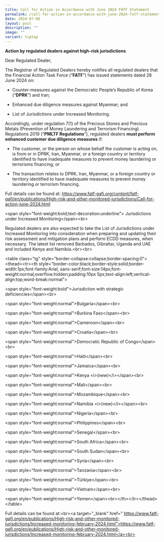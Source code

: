 ```yaml
---
title: Call for Action in Accordance with June 2024 FATF Statement
permalink: /call-for-action-in-accordance-with-june-2024-fatf-statement/
date: 2024-07-08
layout: post
description: ""
image: ""
variant: tiptap
---
```

<p><strong>Action by regulated dealers against high-risk jurisdictions</strong>
</p>
<p>Dear Regulated Dealer,</p>
<p>The Registrar of Regulated Dealers hereby notifies all regulated dealers
that the Financial Action Task Force (“<strong>FATF</strong>”) has issued
statements dated 28 June 2024 on:</p>
<ul data-tight="true" class="tight">
<li>
<p><em> </em>Counter-measures against the Democratic People’s Republic of
Korea (“<strong>DPRK</strong>”) and Iran;</p>
</li>
<li>
<p>Enhanced due diligence measures against Myanmar; and</p>
</li>
<li>
<p>List of Jurisdictions under Increased Monitoring.</p>
</li>
</ul>
<p></p>
<p>Accordingly, under regulation 7(1) of the Precious Stones and Precious
Metals (Prevention of Money Laundering and Terrorism Financing) Regulations
2019 ("<strong>PMLTF Regulations</strong>"), regulated dealers <strong>must perform enhanced customer due diligence</strong>  <strong>measures</strong> if:</p>
<ul data-tight="true" class="tight">
<li>
<p>The customer, or the person on whose behalf the customer is acting on,
is from or in DPRK, Iran, Myanmar, or a foreign country or territory identified
to have inadequate measures to prevent money laundering or terrorisms financing;
or</p>
</li>
<li>
<p>The transaction relates to DPRK, Iran, Myanmar, or a foreign country or
territory identified to have inadequate measures to prevent money laundering
or terrorism financing.</p>
</li>
</ul>
<p>Full details can be found at: <a href="https://www.fatf-gafi.org/content/fatf-gafi/en/publications/High-risk-and-other-monitored-jurisdictions/Call-for-action-june-2024.html" rel="noopener noreferrer nofollow" target="_blank">https://www.fatf-gafi.org/content/fatf-gafi/en/publications/High-risk-and-other-monitored-jurisdictions/Call-for-action-june-2024.html</a>
</p>
<p>&lt;span style="font-weight:bold;text-decoration:underline"&gt; Jurisdictions
under Increased Monitoring&lt;/span&gt;&lt;br&gt;</p>
<p>Regulated dealers are also expected to take the List of Jurisdictions
under Increased Monitoring into consideration when preparing and updating
their risk assessment and mitigation plans and perform ECDD measures, when
necessary. The latest list removed Barbados, Gibraltar, Uganda and UAE
and included Kenya and Namibia.&lt;br&gt;&lt;br&gt;</p>
<p>&lt;table class="tg" style="border-collapse:collapse;border-spacing:0"&gt;&lt;thead&gt;&lt;tr&gt;&lt;th
style="border-color:black;border-style:solid;border-width:1px;font-family:Arial,
sans-serif;font-size:14px;font-weight:normal;overflow:hidden;padding:10px
5px;text-align:left;vertical-align:top;word-break:normal"&gt;</p>
<p>&lt;span style="font-weight:bold"&gt;Jurisdiction with strategic deficiencies&lt;/span&gt;&lt;br&gt;</p>
<p>&lt;span style="font-weight:normal"&gt;Bulgaria&lt;/span&gt;&lt;br&gt;</p>
<p>&lt;span style="font-weight:normal"&gt;Burkina Faso&lt;/span&gt;&lt;br&gt;</p>
<p>&lt;span style="font-weight:normal"&gt;Cameroon&lt;/span&gt;&lt;br&gt;</p>
<p>&lt;span style="font-weight:normal"&gt;Croatia&lt;/span&gt;&lt;br&gt;</p>
<p>&lt;span style="font-weight:normal"&gt;Democratic Republic of Congo&lt;/span&gt;&lt;br&gt;</p>
<p>&lt;span style="font-weight:normal"&gt;Haiti&lt;/span&gt;&lt;br&gt;</p>
<p>&lt;span style="font-weight:normal"&gt;Jamaica&lt;/span&gt;&lt;br&gt;</p>
<p>&lt;span style="font-weight:normal"&gt;Kenya &lt;i&gt;(new)&lt;/i&gt;&lt;/span&gt;&lt;br&gt;</p>
<p>&lt;span style="font-weight:normal"&gt;Mali&lt;/span&gt;&lt;br&gt;</p>
<p>&lt;span style="font-weight:normal"&gt;Mozambique&lt;/span&gt;&lt;br&gt;</p>
<p>&lt;span style="font-weight:normal"&gt;Namibia &lt;i&gt;(new)&lt;/i&gt;&lt;/span&gt;&lt;br&gt;</p>
<p>&lt;span style="font-weight:normal"&gt;Nigeria&lt;/span&gt;&lt;br&gt;</p>
<p>&lt;span style="font-weight:normal"&gt;Philippines&lt;/span&gt;&lt;br&gt;</p>
<p>&lt;span style="font-weight:normal"&gt;Senegal&lt;/span&gt;&lt;br&gt;</p>
<p>&lt;span style="font-weight:normal"&gt;South Africa&lt;/span&gt;&lt;br&gt;</p>
<p>&lt;span style="font-weight:normal"&gt;South Sudan&lt;/span&gt;&lt;br&gt;</p>
<p>&lt;span style="font-weight:normal"&gt;Syria&lt;/span&gt;&lt;br&gt;</p>
<p>&lt;span style="font-weight:normal"&gt;Tanzania&lt;/span&gt;&lt;br&gt;</p>
<p>&lt;span style="font-weight:normal"&gt;Türkiye&lt;/span&gt;&lt;br&gt;</p>
<p>&lt;span style="font-weight:normal"&gt;Vietnam&lt;/span&gt;&lt;br&gt;</p>
<p>&lt;span style="font-weight:normal"&gt;Yemen&lt;/span&gt;&lt;br&gt;&lt;/th&gt;&lt;/tr&gt;&lt;/thead&gt;&lt;/table&gt;</p>
<p>Full details can be found at:&lt;br&gt;&lt;a target="_blank" href="
<a href="https://www.fatf-gafi.org/en/publications/High-risk-and-other-monitored-jurisdictions/Increased-monitoring-february-2024.html&quot;>https://www.fatf-gafi.org/en/publications/High-risk-and-other-monitored-jurisdictions/Increased-monitoring-february-2024.html</a><br>" rel="noopener noreferrer nofollow" target="_blank">https://www.fatf-gafi.org/en/publications/High-risk-and-other-monitored-jurisdictions/Increased-monitoring-february-2024.html"&gt;https://www.fatf-gafi.org/en/publications/High-risk-and-other-monitored-jurisdictions/Increased-monitoring-february-2024.html&lt;/a&gt;&lt;br&gt;</a>
</p>